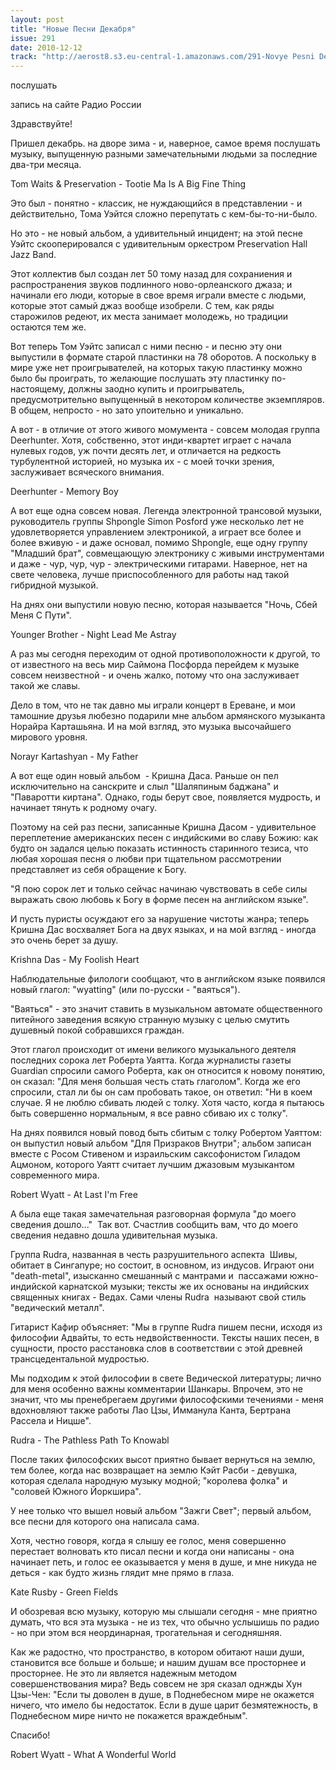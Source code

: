 ```yaml
---
layout: post
title: "Новые Песни Декабря"
issue: 291
date: 2010-12-12
track: "http://aerost8.s3.eu-central-1.amazonaws.com/291-Novye Pesni Dekabrja.mp3"
---
```


послушать

запись на сайте Радио России

Здравствуйте!

Пришел декабрь. на дворе зима - и, наверное, самое время послушать музыку, выпущенную разными замечательными людьми за последние два-три месяца.

Tom Waits & Preservation - Tootie Ma Is A Big Fine Thing

Это был - понятно - классик, не нуждающийся в представлении - и действительно, Тома Уэйтся сложно перепутать с кем-бы-то-ни-было.

Но это - не новый альбом, а удивительный инцидент; на этой песне Уэйтс скооперировался с удивительным оркестром Preservation Hall Jazz Band.

Этот коллектив был создан лет 50 тому назад для сохраниения и распространения звуков подлинного ново-орлеанского джаза; и начинали его люди, которые в свое время играли вместе с людьми, которые этот самый джаз вообще изобрели. С тем, как ряды старожилов редеют, их места занимает молодежь, но традиции остаются тем же.

Вот теперь Том Уэйтс записал с ними песню - и песню эту они выпустили в формате старой пластинки на 78 оборотов. А поскольку в мире уже нет проигрывателей, на которых такую пластинку можно было бы проиграть, то желающие послушать эту пластинку по-настоящему, должны заодно купить и проигрыватель, предусмотрительно выпущенный в некотором количестве экземпляров. В общем, непросто - но зато упоительно и уникально.

А вот - в отличие от этого живого момумента - совсем молодая группа Deerhunter. Хотя, собственно, этот инди-квартет играет с начала нулевых годов, уж почти десять лет, и отличается на редкость турбулентной историей, но музыка их - с моей точки зрения, заслуживает всяческого внимания.

Deerhunter - Memory Boy

А вот еще одна совсем новая. Легенда электронной трансовой музыки, руководитель группы Shpongle Simon Posford уже несколько лет не удовлетворяется управлением электроникой, а играет все более и более вживую - и даже основал, помимо Shpongle, еще одну группу "Младший брат", совмещающую электронику с живыми инструментами и даже - чур, чур, чур - электрическими гитарами. Наверное, нет на свете человека, лучше приспособленного для работы над такой гибридной музыкой.

На днях они выпустили новую песню, которая называется "Ночь, Сбей Меня С Пути".

Younger Brother - Night Lead Me Astray

А раз мы сегодня переходим от одной противоположности к другой, то от известного на весь мир Саймона Посфорда перейдем к музыке совсем неизвестной - и очень жалко, потому что она заслуживает такой же славы.

Дело в том, что не так давно мы играли концерт в Ереване, и мои тамошние друзья любезно подарили мне альбом армянского музыканта Норайра Карташьяна. И на мой взгляд, это музыка высочайшего мирового уровня.

Norayr Kartashyan - My Father

А вот еще один новый альбом  - Кришна Даса. Раньше он пел исключительно на санскрите и слыл "Шаляпиным баджана" и "Паваротти киртана". Однако, годы берут свое, появляется мудрость, и начинает тянуть к родному очагу.

Поэтому на сей раз песни, записанные Кришна Дасом - удивительное переплетение американских песен с индийскими во славу Божию: как будто он задался целью показать истинность старинного тезиса, что любая хорошая песня о любви при тщательном рассмотрении представляет из себя обращение к Богу.

"Я пою сорок лет и только сейчас начинаю чувствовать в себе силы выражать свою любовь к Богу в форме песен на английском языке".

И пусть пуристы осуждают его за нарушение чистоты жанра; теперь Кришна Дас восхваляет Бога на двух языках, и на мой взгляд - иногда это очень берет за душу.

Krishna Das - My Foolish Heart

Наблюдательные филологи сообщают, что в английском языке появился новый глагол: "wyatting" (или по-русски - "ваяться").

"Ваяться" - это значит ставить в музыкальном автомате общественного питейного заведения всякую странную музыку с целью смутить душевный покой собравшихся граждан.

Этот глагол происходит от имени великого музыкального деятеля последних сорока лет Роберта Уаятта. Когда журналисты газеты Guardian спросили самого Роберта, как он относится к новому понятию, он сказал: "Для меня большая честь стать глаголом". Когда же его спросили, стал ли бы он сам пробовать такое, он ответил: "Ни в коем случае. Я не люблю сбивать людей с толку. Хотя часто, когда я пытаюсь быть совершенно нормальным, я все равно сбиваю их с толку".

На днях появился новый повод быть сбитым с толку Робертом Уаяттом: он выпустил новый альбом "Для Призраков Внутри"; альбом записан вместе с Росом Стивеном и израильским саксофонистом Гиладом Ацмоном, которого Уаятт считает лучшим джазовым музыкантом современного мира.

Robert Wyatt - At Last I'm Free

А была еще такая замечательная разговорная формула "до моего сведения дошло..."  Так вот. Счастлив сообщить вам, что до моего сведения недавно дошла удивительная музыка.

Группа Rudra, названная в честь разрушительного аспекта  Шивы, обитает в Сингапуре; но состоит, в основном, из индусов. Играют они "death-metal", изысканно смешанный с мантрами и  пассажами южно-индийской карнатской музыки; тексты же их основаны на индийских священных книгах - Ведах. Сами члены Rudra  называют свой стиль "ведический металл".

Гитарист Кафир объясняет: "Мы в группе Rudra пишем песни, исходя из философии Адвайты, то есть недвойственности. Тексты наших песен, в сущности, просто расстановка слов в соответствии с этой древней трансцедентальной мудростью.

Мы подходим к этой философии в свете Ведической литературы; лично для меня особенно важны комментарии Шанкары. Впрочем, это не значит, что мы пренебрегаем другими философскими течениями - меня вдохновляют также работы Лао Цзы, Имманула Канта, Бертрана Рассела и Ницше".

Rudra - The Pathless Path To Knowabl

После таких философских высот приятно бывает вернуться на землю, тем более, когда нас возвращает на землю Кэйт Расби - девушка, которая сделала народную музыку модной; "королева фолка" и "соловей Южного Йоркшира".

У нее только что вышел новый альбом "Зажги Свет"; первый альбом, все песни для которого она написала сама.

Хотя, честно говоря, когда я слышу ее голос, меня совершенно перестает волновать кто писал песни и когда они написаны - она начинает петь, и голос ее оказывается у меня в душе, и мне никуда не деться - как будто жизнь глядит мне прямо в глаза.

Kate Rusby - Green Fields

И обозревая всю музыку, которую мы слышали сегодня - мне приятно думать, что вся эта музыка - не из тех, что обычно услышишь по радио - но при этом вся неординарная, трогательная и сегодняшняя.

Как же радостно, что пространство, в котором обитают наши души, становится все больше и больше; и нашим душам все просторнее и просторнее. Не это ли является надежным методом  совершенствования мира? Ведь совсем не зря сказал однжды Хун Цзы-Чен: "Если ты доволен в душе, в Поднебесном мире не окажется ничего, что имело бы недостаток. Если в душе царит безмятежность, в Поднебесном мире ничто не покажется враждебным".

Спасибо!

Robert Wyatt - What A Wonderful World
